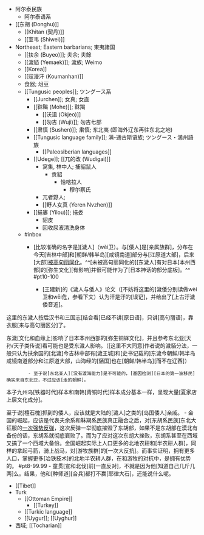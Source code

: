 - 阿尔泰民族
    - 阿尔泰语系
- [[东胡 (Donghu)]]
    - [[Khitan (契丹)]]
    - [[室韦 (Shiwei)]]
- Northeast; Eastern barbarians; 東夷諸国
    - [[扶余 (Buyeo)]]; 夫余; 夫餘
    - [[濊貊 (Yemaek)]]; 濊族; Weimo
    - [[Korea]]
    - [[寇漫汗 (Koumanhan)]]
    - 食器; 俎豆
    - [[Tungusic peoples]]; ツングース系
        - [[Jurchen]]; 女真; 女直
        - [[靺鞨 (Mohe)]]; 靺羯
            - [[沃沮 (Okjeo)]]
            - [[勿吉 (Wuji)]]; 勿吉七部
        - [[肃慎 (Sushen)]]; 粛慎; 东北夷 (即海外辽东再往东北之地)
        - [[Tungusic language family]]; 满-通古斯语族; ツングース・満州語族
            - [[Paleosiberian languages]]
        - [[Udege]]; [[兀的改 (Wudigai)]]
            - 窝集, 林中人; 捕貂鼠人
                - 贡貂
                    - 恰喀拉人
                        - 穆尔察氏
            - 兀者野人;
            - [[野人女真 (Yeren Nvzhen)]]
        - [[挹婁 (Yilou)]]; 挹娄
            - 貂皮
            - 回收尿液清洗身体
    - #inbox
        - [比较准确的名字是][濊人]（wèi卫）。与[倭人]是[亲属族群]，分布在今天[吉林中部]和[朝鲜/韩半岛][咸镜南道]部分与[江原道大部]，后来[大部][被高句丽同化](https://www.zhihu.com/question/435064426/answer/2200081817)。^^[未被高句丽同化的][东濊人]有对日本[本州西部]的[弥生文化][有影响]并很可能作为了[日本神话的部分底板]。^^ #pt10-100


            - [王建新]的《濊人与倭人》论文（[不妨将这里的]濊倭分别读做wèi卫和wēi危，参看下文）认为汗是汙的[误记]，并给出了[上古汙濊倭音近]。

这里的东濊人按后汉书和三国志[结合看]已经不讲[原日语]，只讲[高句丽语]，靠衣服[来与高句丽区分]了。

东濊[文化和血缘上]影响了日本本州西部的[弥生铜铎文化]，并且参考东北亚[天孙/天子类传说]看可能也是受东濊人影响。（[这里不大同意]作者说的濊貊分法，一般只认为扶余国的[北濊]今吉林中部有[濊王城]和[史书记载的]东濊今朝鲜/韩半岛咸镜南道部分和江原道大部，山海经的[貊国]也在[朝鲜/韩半岛][而不在辽西]）

            - 至于说[东北亚人][没有渡海能力]是不可能的，[基因检测][日本的第一波移民]确实来自东北亚，不过应该[走的朝鲜]。

本子九州岛[铁器时代]样本和南韩[青铜时代]样本成分基本一样，呈现大量[夏家店上层文化成分]。

至于说[檀石槐]抓到的倭人，应该就是大陆的[濊人]之类的[岛国倭人]亲戚。
        - 金国的崛起，应该是代表夫余系和靺羯系民族真正融合之后，对[东胡系民族]东北大征服的[一次强势反弹](https://bbs.northdy.com/thread-929522-1-1.html)，这次反弹一举彻底摧毁了东胡部，如果不是东胡部在漠北有备份的话，东胡系就彻底衰败了。而为了应对这次东胡大挫败，东胡系甚至在西域又搞了一个西域大备份。金国崛起实际上人口更多的北地农耕和[半农耕人群]，同样的拿起弓箭，骑上战马，对[游牧族群]的[一次大反抗]。而事实证明，拥有更多人口，掌握更多[冶铁技术]的北地半农耕人群，在和游牧的对抗中，是拥有优势的。 #pt8-99.99
            - 童贯[宣和北伐]前[一直反对]，不就是因为他[知道自己几斤几两]么。结果，他和[种师道][合兵]都打不赢[耶律大石]，还能说什么呢。
- [[Tibet]]
- Turk
    - [[Ottoman Empire]]
        - [[Turkey]]
    - [[Turkic language]]
    - [[Uygur]]; [[Uyghur]]
- 西域; [[Tocharian]]
